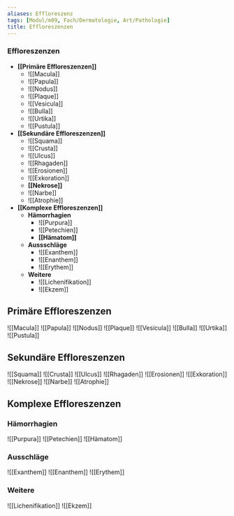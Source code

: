 ```yaml
---
aliases: Effloreszenz
tags: [Modul/m09, Fach/Dermatologie, Art/Pathologie]
title: Effloreszenzen
---
```

### Effloreszenzen
- **[[Primäre Effloreszenzen]]**
	- ![[Macula]]
	- ![[Papula]]
	- ![[Nodus]]
	- ![[Plaque]]
	- ![[Vesicula]]
	- ![[Bulla]]
	- ![[Urtika]]
	- ![[Pustula]]
- **[[Sekundäre Effloreszenzen]]**
	- ![[Squama]]
	- ![[Crusta]]
	- ![[Ulcus]]
	- ![[Rhagaden]]
	- ![[Erosionen]]
	- ![[Exkoration]]
	- **[[Nekrose]]**
	- ![[Narbe]]
	- ![[Atrophie]]
- **[[Komplexe Effloreszenzen]]**
	- **Hämorrhagien**
		- ![[Purpura]]
		- ![[Petechien]]
		- **[[Hämatom]]**
	- **Aussschläge**
		- ![[Exanthem]]
		- ![[Enanthem]]
		- ![[Erythem]]
	- **Weitere**
		- ![[Lichenifikation]]
		- ![[Ekzem]]

## Primäre Effloreszenzen
![[Macula]]
![[Papula]]
![[Nodus]]
![[Plaque]]
![[Vesicula]]
![[Bulla]]
![[Urtika]]
![[Pustula]]
## Sekundäre Effloreszenzen
![[Squama]]
![[Crusta]]
![[Ulcus]]
![[Rhagaden]]
![[Erosionen]]
![[Exkoration]]
![[Nekrose]]
![[Narbe]]
![[Atrophie]]
## Komplexe Effloreszenzen
### Hämorrhagien
![[Purpura]]
![[Petechien]]
![[Hämatom]]
### Ausschläge
![[Exanthem]]
![[Enanthem]]
![[Erythem]]
### Weitere
![[Lichenifikation]]
![[Ekzem]]